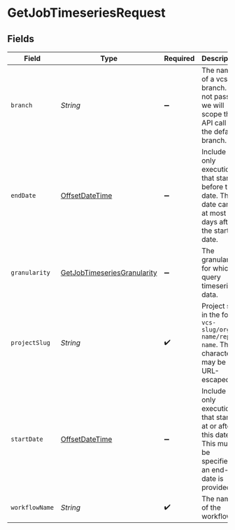 # GetJobTimeseriesRequest


## Fields

| Field                                                                                                          | Type                                                                                                           | Required                                                                                                       | Description                                                                                                    |
| -------------------------------------------------------------------------------------------------------------- | -------------------------------------------------------------------------------------------------------------- | -------------------------------------------------------------------------------------------------------------- | -------------------------------------------------------------------------------------------------------------- |
| `branch`                                                                                                       | *String*                                                                                                       | :heavy_minus_sign:                                                                                             | The name of a vcs branch. If not passed we will scope the API call to the default branch.                      |
| `endDate`                                                                                                      | [OffsetDateTime](https://docs.oracle.com/javase/8/docs/api/java/time/OffsetDateTime.html)                      | :heavy_minus_sign:                                                                                             | Include only executions that started before this date. This date can be at most 90 days after the start-date.  |
| `granularity`                                                                                                  | [GetJobTimeseriesGranularity](../../models/operations/GetJobTimeseriesGranularity.md)                          | :heavy_minus_sign:                                                                                             | The granularity for which to query timeseries data.                                                            |
| `projectSlug`                                                                                                  | *String*                                                                                                       | :heavy_check_mark:                                                                                             | Project slug in the form `vcs-slug/org-name/repo-name`. The `/` characters may be URL-escaped.                 |
| `startDate`                                                                                                    | [OffsetDateTime](https://docs.oracle.com/javase/8/docs/api/java/time/OffsetDateTime.html)                      | :heavy_minus_sign:                                                                                             | Include only executions that started at or after this date. This must be specified if an end-date is provided. |
| `workflowName`                                                                                                 | *String*                                                                                                       | :heavy_check_mark:                                                                                             | The name of the workflow.                                                                                      |